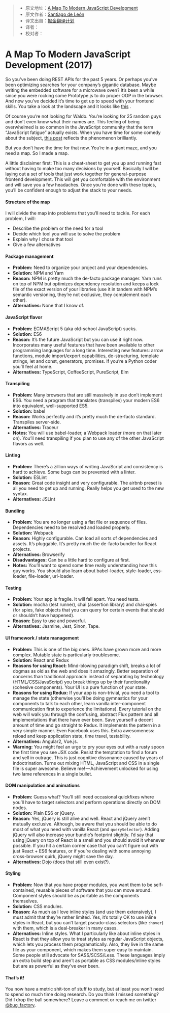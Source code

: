 > * 原文地址：[A Map To Modern JavaScript Development](https://hackernoon.com/a-map-to-modern-javascript-development-2017-16d9eb86309c#.5veb58lh7)
> * 原文作者：[Santiago de León](https://hackernoon.com/@sdeleon28?source=post_header_lockup)
> * 译文出自：[掘金翻译计划](https://github.com/xitu/gold-miner)
> * 译者：
> * 校对者：

# A Map To Modern JavaScript Development (2017) #

So you’ve been doing REST APIs for the past 5 years. Or perhaps you’ve been optimizing searches for your company’s gigantic database. Maybe writing the embedded software for a microwave oven? It’s been a while since you were rocking some Prototype.js to do proper OOP in the browser. And now you’ve decided it’s time to get up to speed with your frontend skills. You take a look at the landscape and it looks like [this](https://thefullfool.files.wordpress.com/2010/09/wheres-waldo1.jpg) .

Of course you’re not looking for Waldo. You’re looking for 25 random guys and don’t even know what their names are. This feeling of being overwhelmed is so common in the JavaScript community that the term “JavaScript fatigue” actually exists. When you have time for some comedy about the subject, [this post](https://hackernoon.com/how-it-feels-to-learn-javascript-in-2016-d3a717dd577f#.1ubvm0x0u) reflects the phenomenon brilliantly.

But you don’t have the time for that now. You’re in a giant maze, and you need a map. So I made a map.

A little disclaimer first: This is a cheat-sheet to get you up and running fast without having to make too many decisions by yourself. Basically I will be laying out a set of tools that just work together for general-purpose frontend development. This will get you comfortable with the environment and will save you a few headaches. Once you’re done with these topics, you’ll be confident enough to adjust the stack to your needs.

#### Structure of the map ####

I will divide the map into problems that you’ll need to tackle. For each problem, I will:

- Describe the problem or the need for a tool
- Decide which tool you will use to solve the problem
- Explain why I chose that tool
- Give a few alternatives

#### Package management ####

- **Problem:** Need to organize your project and your dependencies.
- **Solution:** NPM and Yarn
- **Reason:** NPM is pretty much the de-facto package manager. Yarn runs on top of NPM but optimizes dependency resolution and keeps a lock file of the exact version of your libraries (use it in tandem with NPM’s semantic versioning, they’re not exclusive, they complement each other).
- **Alternatives:** None that I know of.

#### **JavaScript flavor** ####

- **Problem:** ECMAScript 5 (aka old-school JavaScript) sucks.
- **Solution:** ES6
- **Reason:** It’s the future JavaScript but you can use it right now. Incorporates many useful features that have been available to other programming languages for a long time. Interesting new features: arrow functions, module import/export capabilities, de-structuring, template strings, let and const, generators, promises. If you’re a Python coder you’ll feel at home.
- **Alternatives:** TypeScript, CoffeeScript, PureScript, Elm

#### Transpiling ####

- **Problem:** Many browsers that are still massively in use don’t implement ES6. You need a program that translates (transpiles) your modern ES6 into equivalent, well-supported ES5.
- **Solution:** babel
- **Reason:** Works perfectly and it’s pretty much the de-facto standard. Transpiles server-side.
- **Alternatives:** Traceur
- **Notes:** You will use babel-loader, a Webpack loader (more on that later on). You’ll need transpiling if you plan to use any of the other JavaScript flavors as well.

#### **Linting** ####

- **Problem:** There’s a zillion ways of writing JavaScript and consistency is hard to achieve. Some bugs can be prevented with a linter.
- **Solution:** ESLint
- **Reason:** Great code insight and very configurable. The airbnb preset is all you need to get up and running. Really helps you get used to the new syntax.
- **Alternatives:** JSLint

#### Bundling ####

- **Problem:** You are no longer using a flat file or sequence of files. Dependencies need to be resolved and loaded properly.
- **Solution:** Webpack
- **Reason:** Highly configurable. Can load all sorts of dependencies and assets. It’s pluggable. It’s pretty much the de-facto bundler for React projects.
- **Alternatives:** Browserify
- **Disadvantages:** Can be a little hard to configure at first.
- **Notes:** You’ll want to spend some time really understanding how this guy works. You should also learn about babel-loader, style-loader, css-loader, file-loader, url-loader.

#### Testing ####

- **Problem:** Your app is fragile. It will fall apart. You need tests.
- **Solution:** mocha (test runner), chai (assertion library) and chai-spies (for spies, fake objects that you can query for certain events that should or shouldn’t have happened).
- **Reason:** Easy to use and powerful.
- **Alternatives:** Jasmine, Jest, Sinon, Tape.

#### UI framework / state management ####

- **Problem:** This is one of the big ones. SPAs have grown more and more complex. Mutable state is particularly troublesome.
- **Solution:** React and Redux
- **Reasons for using React:** Mind-blowing paradigm shift, breaks a lot of dogmas as old as the web and does it amazingly. Better separation of concerns than traditional approach: instead of separating by technology (HTML/CSS/JavaScript) you break things up by their functionality (cohesive components). Your UI is a pure function of your state.
- **Reasons for using Redux:** If your app is non-trivial, you need a tool to manage the state (otherwise you’ll be doing gymnastics for your components to talk to each other, learn vanilla inter-component communication first to experience the limitations). Every tutorial on the web will walk you through the confusing, abstract Flux pattern and all implementations that there have ever been. Save yourself a decent amount of time and go straight to Redux. It implements the pattern in a very simple manner. Even Facebook uses this. Extra awesomeness: reload and keep application state, time travel, testability.
- **Alternatives:** Angular2, Vue.js.
- **Warning:** You might feel an urge to pry your eyes out with a rusty spoon the first time you see JSX code. Resist the temptation to find a forum and yell in outrage. This is just cognitive dissonance caused by years of indoctrination. Turns out mixing HTML, JavaScript and CSS in a single file is super awesome. Believe me! — Achievement unlocked for using two lame references in a single bullet.

#### DOM manipulation and animations ####

- **Problem:** Guess what? You’ll still need occasional quickfixes where you’ll have to target selectors and perform operations directly on DOM nodes.
- **Solution:** Plain ES6 or jQuery.
- **Reason:** Yes, jQuery is still alive and well. React and jQuery aren’t mutually exclusive. Although, be aware that you should be able to do most of what you need with vanilla React (and `querySelector`). Adding jQuery will also increase your bundle’s footprint slightly. I’d say that using jQuery on top of React is a smell and you should avoid it whenever possible. If you hit a certain corner case that you can’t figure out with just React + ES6 features, or if you’re dealing with some annoying cross-browser quirk, jQuery might save the day.
- **Alternatives:** Dojo (does that still even exist?).

#### Styling ####

- **Problem:** Now that you have proper modules, you want them to be self-contained, reusable pieces of software that you can move around. Component styles should be as portable as the components themselves.
- **Solution:** CSS modules.
- **Reason:** As much as I love inline styles (and use them extensively), I must admit that they’re rather limited. Yes, it’s totally OK to use inline styles in React, but you can’t target pseudo-class selectors (like `:hover`) with them, which is a deal-breaker in many cases.
- **Alternatives:** Inline styles. What I particularly like about inline styles in React is that they allow you to treat styles as regular JavaScript objects, which lets you process them programatically. Also, they live in the same file as your component, which makes them super easy to maintain. Some people still advocate for SASS/SCSS/Less. These languages imply an extra build step and aren’t as portable as CSS modules/inline styles but are as powerful as they’ve ever been.

#### That’s it! ####

You now have a metric shit-ton of stuff to study, but at least you won’t need to spend so much time doing research. Do you think I missed something? Did I drop the ball somewhere? Leave a comment or reach me on twitter [@bug_factory](http://twitter.com/bug_factory).
